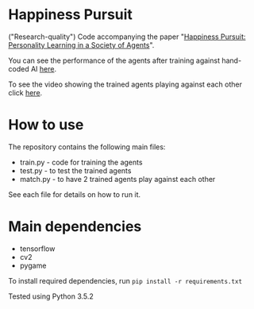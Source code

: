 # Happiness Pursuit
("Research-quality") Code accompanying the paper "[Happiness Pursuit: Personality Learning in a Society of Agents](https://arxiv.org/abs/1711.11068)".

You can see the performance of the agents after training against hand-coded AI [here](https://youtu.be/tOVXdqVxCig).

To see the video showing the trained agents playing against each other click [here](https://youtu.be/LKtbF0ggvPQ).

# How to use
The repository contains the following main files:
* train.py - code for training the agents
* test.py - to test the trained agents
* match.py - to have 2 trained agents play against each other

See each file for details on how to run it.

# Main dependencies
* tensorflow
* cv2
* pygame

To install required dependencies, run `pip install -r requirements.txt`

Tested using Python 3.5.2
